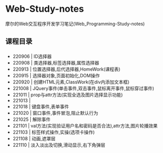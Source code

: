 # Web-Study-notes
摩尔的Web交互程序开发学习笔记(Web_Programming-Study-notes)

## 课程目录
###
* 220906 | ID选择器
* 220908 | 类选择器,标签选择器,属性选择器
* 220913 | 位置选择器,后代选择器,HomeWork(课程表)
* 220915 | 选择器对象,页面初始化,DOM操作
* 220920 | 创建HTML元素,ClassWork(在div内添加文本框)
* 221008 | JQuery事件(单击事件,双击事件,鼠标离开事件,鼠标穿过事件)
* 221011 | prop与attr方法(实现全选及图片选择显示功能)
* 221013 | 
* 221018 | 键盘事件,表单事件
* 221020 | 窗口事件,事件冒泡,阻止默认行为
* 221025 | 解除事件
* 221101 | val方法(实现验证用户名和密码是否合法),attr方法,图片轮播效果
* 221103 | 标签样式操作,实操(选项卡操作)
* 221108 | 动画,遮罩层
* 221110 | 淡入淡出及切换,滑动显示,右下角弹层